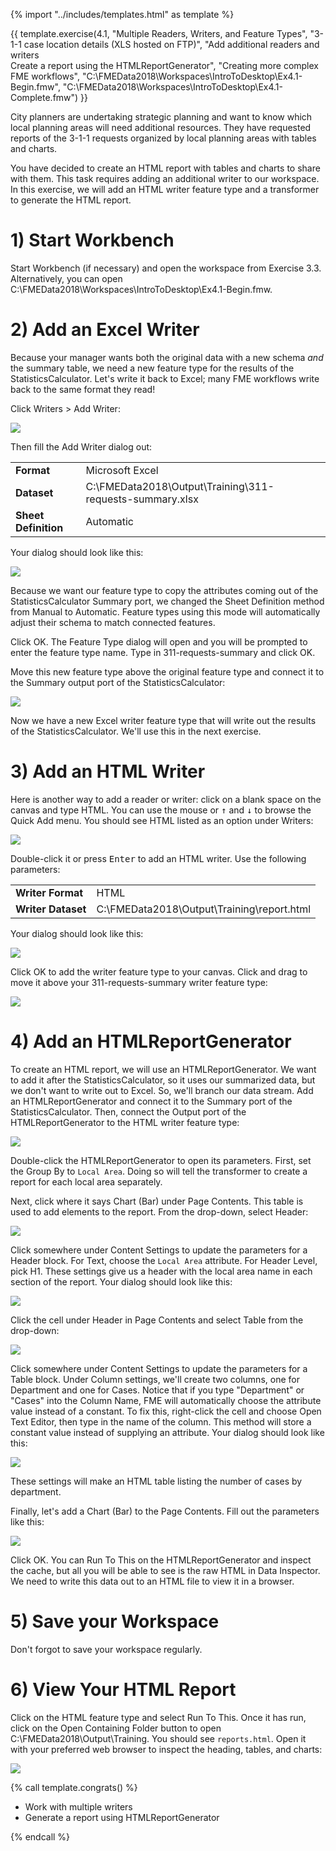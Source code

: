 {% import "../includes/templates.html" as template %}

{{ template.exercise(4.1,
               "Multiple Readers, Writers, and Feature Types",
               "3-1-1 case location details (XLS hosted on FTP)",
               "Add additional readers and writers<br>Create a report using the HTMLReportGenerator",
               "Creating more complex FME workflows",
               "C:\\FMEData2018\\Workspaces\\IntroToDesktop\\Ex4.1-Begin.fmw",
               "C:\\FMEData2018\\Workspaces\\IntroToDesktop\\Ex4.1-Complete.fmw")
}}

City planners are undertaking strategic planning and want to know which local planning areas will need additional resources. They have requested reports of the 3-1-1 requests organized by local planning areas with tables and charts.

You have decided to create an HTML report with tables and charts to share with them. This task requires adding an additional writer to our workspace. In this exercise, we will add an HTML writer feature type and a transformer to generate the HTML report.

# 1) Start Workbench

Start Workbench (if necessary) and open the workspace from Exercise 3.3. Alternatively, you can open C:\\FMEData2018\\Workspaces\\IntroToDesktop\\Ex4.1-Begin.fmw.

# 2) Add an Excel Writer

Because your manager wants both the original data with a new schema _and_ the summary table, we need a new feature type for the results of the StatisticsCalculator. Let's write it back to Excel; many FME workflows write back to the same format they read!

Click Writers > Add Writer:

![](./Images/add-writer.png)

Then fill the Add Writer dialog out:

<table style="border: 0px">

  <tr>
    <td style="font-weight: bold">Format</td>
    <td style="">Microsoft Excel</td>
  </tr>

  <tr>
    <td style="font-weight: bold">Dataset</td>
    <td style="">C:\FMEData2018\Output\Training\311-requests-summary.xlsx</td>
  </tr>

  <tr>
    <td style="font-weight: bold">Sheet Definition</td>
    <td style="">Automatic</td>
  </tr>

</table>

Your dialog should look like this:

![](./Images/excel-writer.png)

Because we want our feature type to copy the attributes coming out of the StatisticsCalculator Summary port, we changed the Sheet Definition method from Manual to Automatic. Feature types using this mode will automatically adjust their schema to match connected features.

Click OK. The Feature Type dialog will open and you will be prompted to enter the feature type name. Type in 311-requests-summary and click OK.

Move this new feature type above the original feature type and connect it to the Summary output port of the StatisticsCalculator:

![](./Images/statistics-calculator-connect.png)

Now we have a new Excel writer feature type that will write out the results of the StatisticsCalculator. We'll use this in the next exercise.

# 3) Add an HTML Writer

Here is another way to add a reader or writer: click on a blank space on the canvas and type HTML. You can use the mouse or <kbd>&#x2191;</kbd> and <kbd>&#x2193;</kbd> to browse the Quick Add menu. You should see HTML listed as an option under Writers:

![](./Images/html-quick-add.png)

Double-click it or press <kbd>Enter</kbd> to add an HTML writer. Use the following parameters:

<table style="border: 0px">

  <tr>
    <td style="font-weight: bold">Writer Format</td>
    <td style="">HTML</td>
  </tr>

  <tr>
    <td style="font-weight: bold">Writer Dataset</td>
    <td style="">C:\FMEData2018\Output\Training\report.html</td>
  </tr>

</table>

Your dialog should look like this:

![](./Images/html-writer.png)

Click OK to add the writer feature type to your canvas. Click and drag to move it above your 311-requests-summary writer feature type:

![](./Images/html-writer-canvas.png)

# 4) Add an HTMLReportGenerator

To create an HTML report, we will use an HTMLReportGenerator. We want to add it after the StatisticsCalculator, so it uses our summarized data, but we don't want to write out to Excel. So, we'll branch our data stream. Add an HTMLReportGenerator and connect it to the Summary port of the StatisticsCalculator. Then, connect the Output port of the HTMLReportGenerator to the HTML writer feature type:

![](./Images/html-report-generator.png)

Double-click the HTMLReportGenerator to open its parameters. First, set the Group By to `Local Area`. Doing so will tell the transformer to create a report for each local area separately.

Next, click where it says Chart (Bar) under Page Contents. This table is used to add elements to the report. From the drop-down, select Header:

![](./Images/header.png)

Click somewhere under Content Settings to update the parameters for a Header block. For Text, choose the `Local Area` attribute. For Header Level, pick H1. These settings give us a header with the local area name in each section of the report. Your dialog should look like this:

![](./Images/header-parameters.png)

Click the cell under Header in Page Contents and select Table from the drop-down:

![](./Images/table.png)

Click somewhere under Content Settings to update the parameters for a Table block. Under Column settings, we'll create two columns, one for Department and one for Cases. Notice that if you type "Department" or "Cases" into the Column Name, FME will automatically choose the attribute value instead of a constant. To fix this, right-click the cell and choose Open Text Editor, then type in the name of the column. This method will store a constant value instead of supplying an attribute. Your dialog should look like this:

![](./Images/table-parameters.png)

These settings will make an HTML table listing the number of cases by department.

Finally, let's add a Chart (Bar) to the Page Contents. Fill out the parameters like this:

![](./Images/chart-parameters.png)

Click OK. You can Run To This on the HTMLReportGenerator and inspect the cache, but all you will be able to see is the raw HTML in Data Inspector. We need to write this data out to an HTML file to view it in a browser.

# 5) Save your Workspace

Don't forgot to save your workspace regularly.

# 6) View Your HTML Report

Click on the HTML feature type and select Run To This. Once it has run, click on the Open Containing Folder button to open C:\FMEData2018\Output\Training\. You should see `reports.html`. Open it with your preferred web browser to inspect the heading, tables, and charts:

![](./Images/Img1.207.Ex1.HTMLOutput.png)

{% call template.congrats() %}

<ul>
  <li>Work with multiple writers</li>
  <li>Generate a report using HTMLReportGenerator</li>
</ul>

{% endcall %}
